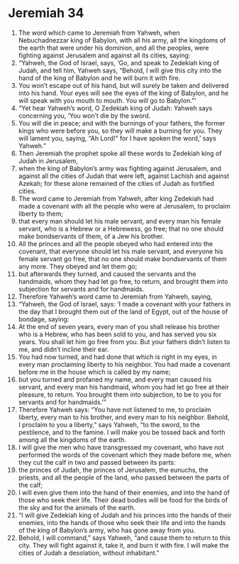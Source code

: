 ﻿
# Jeremiah 34
1. The word which came to Jeremiah from Yahweh, when Nebuchadnezzar king of Babylon, with all his army, all the kingdoms of the earth that were under his dominion, and all the peoples, were fighting against Jerusalem and against all its cities, saying: 
2. “Yahweh, the God of Israel, says, ‘Go, and speak to Zedekiah king of Judah, and tell him, Yahweh says, “Behold, I will give this city into the hand of the king of Babylon and he will burn it with fire. 
3. You won’t escape out of his hand, but will surely be taken and delivered into his hand. Your eyes will see the eyes of the king of Babylon, and he will speak with you mouth to mouth. You will go to Babylon.”’ 
4. “Yet hear Yahweh’s word, O Zedekiah king of Judah: Yahweh says concerning you, ‘You won’t die by the sword. 
5. You will die in peace; and with the burnings of your fathers, the former kings who were before you, so they will make a burning for you. They will lament you, saying, “Ah Lord!” for I have spoken the word,’ says Yahweh.” 
6. Then Jeremiah the prophet spoke all these words to Zedekiah king of Judah in Jerusalem, 
7. when the king of Babylon’s army was fighting against Jerusalem, and against all the cities of Judah that were left, against Lachish and against Azekah; for these alone remained of the cities of Judah as fortified cities. 
8. The word came to Jeremiah from Yahweh, after king Zedekiah had made a covenant with all the people who were at Jerusalem, to proclaim liberty to them; 
9. that every man should let his male servant, and every man his female servant, who is a Hebrew or a Hebrewess, go free; that no one should make bondservants of them, of a Jew his brother. 
10. All the princes and all the people obeyed who had entered into the covenant, that everyone should let his male servant, and everyone his female servant go free, that no one should make bondservants of them any more. They obeyed and let them go; 
11. but afterwards they turned, and caused the servants and the handmaids, whom they had let go free, to return, and brought them into subjection for servants and for handmaids. 
12. Therefore Yahweh’s word came to Jeremiah from Yahweh, saying, 
13. “Yahweh, the God of Israel, says: ‘I made a covenant with your fathers in the day that I brought them out of the land of Egypt, out of the house of bondage, saying: 
14. At the end of seven years, every man of you shall release his brother who is a Hebrew, who has been sold to you, and has served you six years. You shall let him go free from you. But your fathers didn’t listen to me, and didn’t incline their ear. 
15. You had now turned, and had done that which is right in my eyes, in every man proclaiming liberty to his neighbor. You had made a covenant before me in the house which is called by my name; 
16. but you turned and profaned my name, and every man caused his servant, and every man his handmaid, whom you had let go free at their pleasure, to return. You brought them into subjection, to be to you for servants and for handmaids.’” 
17. Therefore Yahweh says: “You have not listened to me, to proclaim liberty, every man to his brother, and every man to his neighbor. Behold, I proclaim to you a liberty,” says Yahweh, “to the sword, to the pestilence, and to the famine. I will make you be tossed back and forth among all the kingdoms of the earth. 
18. I will give the men who have transgressed my covenant, who have not performed the words of the covenant which they made before me, when they cut the calf in two and passed between its parts: 
19. the princes of Judah, the princes of Jerusalem, the eunuchs, the priests, and all the people of the land, who passed between the parts of the calf; 
20. I will even give them into the hand of their enemies, and into the hand of those who seek their life. Their dead bodies will be food for the birds of the sky and for the animals of the earth. 
21. “I will give Zedekiah king of Judah and his princes into the hands of their enemies, into the hands of those who seek their life and into the hands of the king of Babylon’s army, who has gone away from you. 
22. Behold, I will command,” says Yahweh, “and cause them to return to this city. They will fight against it, take it, and burn it with fire. I will make the cities of Judah a desolation, without inhabitant.” 
